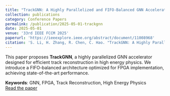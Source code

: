 ```yaml
---
title: "TrackGNN: A Highly Parallelized and FIFO-Balanced GNN Accelerator for Track Reconstruction on FPGAs"
collection: publications
category: Conference Papers
permalink: /publication/2025-05-01-trackgnn
date: 2025-05-01
venue: '33rd IEEE FCCM 2025'
paperurl: 'https://ieeexplore.ieee.org/abstract/document/11008968'
citation: 'S. Li, H. Zhang, R. Chen, C. Hao. "TrackGNN: A Highly Parallelized and FIFO-Balanced GNN Accelerator for Track Reconstruction on FPGAs." <i>33rd IEEE FCCM</i>, 2025.'
---
```


This paper proposes **TrackGNN**, a highly parallelized GNN accelerator designed for efficient track reconstruction in high energy physics. We introduce a FIFO-balanced architecture optimized for FPGA implementation, achieving state-of-the-art performance.

**Keywords**: GNN, FPGA, Track Reconstruction, High Energy Physics  
[Read the paper](https://ieeexplore.ieee.org/abstract/document/11008968)
